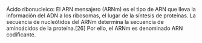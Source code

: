 Ácido ribonucleico: El ARN mensajero (ARNm) es el tipo de ARN que lleva la información del ADN a los ribosomas, el lugar de la síntesis de proteínas. La secuencia de nucleótidos del ARNm determina la secuencia de aminoácidos de la proteína.[26]​ Por ello, el ARNm es denominado ARN codificante.
